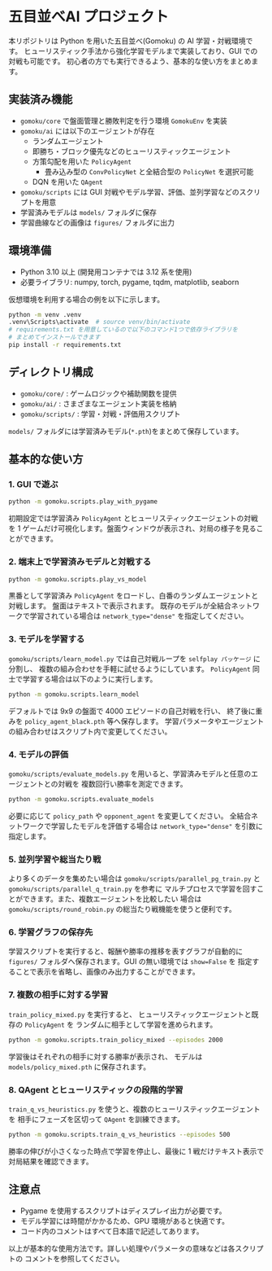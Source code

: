 # 五目並べAI プロジェクト

本リポジトリは Python を用いた五目並べ(Gomoku) の AI 学習・対戦環境です。
ヒューリスティック手法から強化学習モデルまで実装しており、GUI での対戦も可能です。
初心者の方でも実行できるよう、基本的な使い方をまとめます。

## 実装済み機能

- `gomoku/core` で盤面管理と勝敗判定を行う環境 `GomokuEnv` を実装
- `gomoku/ai` には以下のエージェントが存在
  - ランダムエージェント
  - 即勝ち・ブロック優先などのヒューリスティックエージェント
  - 方策勾配を用いた `PolicyAgent`
    - 畳み込み型の `ConvPolicyNet` と全結合型の `PolicyNet` を選択可能
  - DQN を用いた `QAgent`
- `gomoku/scripts` には GUI 対戦やモデル学習、評価、並列学習などのスクリプトを用意
- 学習済みモデルは `models/` フォルダに保存
- 学習曲線などの画像は `figures/` フォルダに出力

## 環境準備

- Python 3.10 以上 (開発用コンテナでは 3.12 系を使用)
- 必要ライブラリ: numpy, torch, pygame, tqdm, matplotlib, seaborn

仮想環境を利用する場合の例を以下に示します。
```bash
python -m venv .venv
.venv\Scripts\activate  # source venv/bin/activate
# requirements.txt を用意しているので以下のコマンド1つで依存ライブラリを
# まとめてインストールできます
pip install -r requirements.txt
```

## ディレクトリ構成

- `gomoku/core/` : ゲームロジックや補助関数を提供
- `gomoku/ai/` : さまざまなエージェント実装を格納
- `gomoku/scripts/` : 学習・対戦・評価用スクリプト

`models/` フォルダには学習済みモデル(`*.pth`)をまとめて保存しています。

## 基本的な使い方

### 1. GUI で遊ぶ

```bash
python -m gomoku.scripts.play_with_pygame
```

初期設定では学習済み `PolicyAgent` とヒューリスティックエージェントの対戦を
1 ゲームだけ可視化します。盤面ウィンドウが表示され、対局の様子を見ることができます。

### 2. 端末上で学習済みモデルと対戦する

```bash
python -m gomoku.scripts.play_vs_model
```

黒番として学習済み `PolicyAgent` をロードし、白番のランダムエージェントと対戦します。
盤面はテキストで表示されます。
既存のモデルが全結合ネットワークで学習されている場合は
`network_type="dense"` を指定してください。

### 3. モデルを学習する

`gomoku/scripts/learn_model.py` では自己対戦ループを `selfplay パッケージ` に分割し、
複数の組み合わせを手軽に試せるようにしています。
`PolicyAgent` 同士で学習する場合は以下のように実行します。

```bash
python -m gomoku.scripts.learn_model
```

デフォルトでは 9x9 の盤面で 4000 エピソードの自己対戦を行い、
終了後に重みを `policy_agent_black.pth` 等へ保存します。
学習パラメータやエージェントの組み合わせはスクリプト内で変更してください。

### 4. モデルの評価

`gomoku/scripts/evaluate_models.py` を用いると、学習済みモデルと任意のエージェントとの対戦を
複数回行い勝率を測定できます。

```bash
python -m gomoku.scripts.evaluate_models
```

必要に応じて `policy_path` や `opponent_agent` を変更してください。
全結合ネットワークで学習したモデルを評価する場合は
`network_type="dense"` を引数に指定します。

### 5. 並列学習や総当たり戦

より多くのデータを集めたい場合は `gomoku/scripts/parallel_pg_train.py` と `gomoku/scripts/parallel_q_train.py` を参考に
マルチプロセスで学習を回すことができます。また、複数エージェントを比較したい
場合は `gomoku/scripts/round_robin.py` の総当たり戦機能を使うと便利です。

### 6. 学習グラフの保存先

学習スクリプトを実行すると、報酬や勝率の推移を表すグラフが自動的に
`figures/` フォルダへ保存されます。GUI の無い環境では `show=False` を
指定することで表示を省略し、画像のみ出力することができます。

### 7. 複数の相手に対する学習

`train_policy_mixed.py` を実行すると、
ヒューリスティックエージェントと既存の `PolicyAgent` を
ランダムに相手として学習を進められます。

```bash
python -m gomoku.scripts.train_policy_mixed --episodes 2000
```

学習後はそれぞれの相手に対する勝率が表示され、
モデルは `models/policy_mixed.pth` に保存されます。

### 8. QAgent とヒューリスティックの段階的学習

`train_q_vs_heuristics.py` を使うと、複数のヒューリスティックエージェントを
相手にフェーズを区切って `QAgent` を訓練できます。

```bash
python -m gomoku.scripts.train_q_vs_heuristics --episodes 500
```

勝率の伸びが小さくなった時点で学習を停止し、最後に 1 戦だけテキスト表示で
対局結果を確認できます。

## 注意点

- Pygame を使用するスクリプトはディスプレイ出力が必要です。
- モデル学習には時間がかかるため、GPU 環境があると快適です。
- コード内のコメントはすべて日本語で記述してあります。

以上が基本的な使用方法です。詳しい処理やパラメータの意味などは各スクリプトの
コメントを参照してください。

